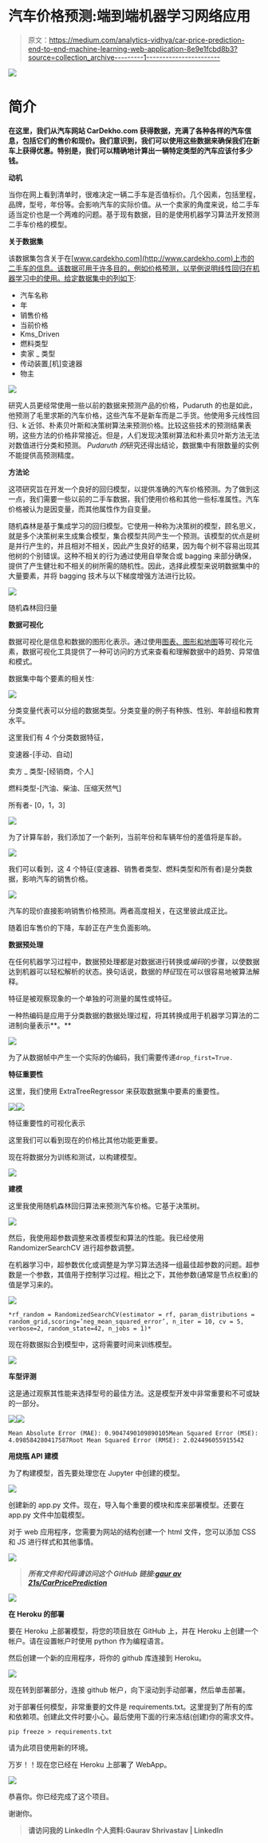 # 汽车价格预测:端到端机器学习网络应用

> 原文：<https://medium.com/analytics-vidhya/car-price-prediction-end-to-end-machine-learning-web-application-8e9e1fcbd8b3?source=collection_archive---------1----------------------->

![](img/2f8722b9e14e1a55a646ab70140828bb.png)

# **简介**

**在这里，我们从汽车网站 CarDekho.com 获得数据，充满了各种各样的汽车信息，包括它们的售价和现价。我们意识到，我们可以使用这些数据来确保我们在新车上获得优惠。特别是，我们可以精确地计算出一辆特定类型的汽车应该付多少钱。**

**动机**

当你在网上看到清单时，很难决定一辆二手车是否值标价。几个因素，包括里程，品牌，型号，年份等。会影响汽车的实际价值。从一个卖家的角度来说，给二手车适当定价也是一个两难的问题。基于现有数据，目的是使用机器学习算法开发预测二手车价格的模型。

**关于数据集**

该数据集包含关于在[www.cardekho.com](http://www.cardekho.com)上市的二手车的信息。该数据可用于许多目的，例如价格预测，以举例说明线性回归在机器学习中的使用。给定数据集中的列如下:

*   汽车名称
*   年
*   销售价格
*   当前价格
*   Kms_Driven
*   燃料类型
*   卖家 _ 类型
*   传动装置ˌ[机]变速器
*   物主

![](img/44541f92083ccc4b60a951924472c175.png)

研究人员更经常使用一些以前的数据来预测产品的价格，Pudaruth 的也是如此，他预测了毛里求斯的汽车价格，这些汽车不是新车而是二手货。他使用多元线性回归、k 近邻、朴素贝叶斯和决策树算法来预测价格。比较这些技术的预测结果表明，这些方法的价格非常接近。但是，人们发现决策树算法和朴素贝叶斯方法无法对数值进行分类和预测。 *Pudaruth 的*研究还得出结论，数据集中有限数量的实例不能提供高预测精度。

**方法论**

这项研究旨在开发一个良好的回归模型，以提供准确的汽车价格预测。为了做到这一点，我们需要一些以前的二手车数据，我们使用价格和其他一些标准属性。汽车价格被认为是因变量，而其他属性作为自变量。

随机森林是基于集成学习的回归模型。它使用一种称为决策树的模型，顾名思义，就是多个决策树来生成集合模型，集合模型共同产生一个预测。该模型的优点是树是并行产生的，并且相对不相关，因此产生良好的结果，因为每个树不容易出现其他树的个别错误。这种不相关的行为通过使用自举聚合或 bagging 来部分确保，提供了产生健壮和不相关的树所需的随机性。因此，选择此模型来说明数据集中的大量要素，并将 bagging 技术与以下梯度增强方法进行比较。

![](img/d8c0fde1b7057c1c045ef3c013eed49e.png)

随机森林回归量

**数据可视化**

数据可视化是信息和数据的图形化表示。通过使用[图表、图形和地图](https://www.tableau.com/learn/articles/data-visualization/glossary)等可视化元素，数据可视化工具提供了一种可访问的方式来查看和理解数据中的趋势、异常值和模式。

数据集中每个要素的相关性:

![](img/e573a424371991b14bc616b96b208806.png)

分类变量代表可以分组的数据类型。分类变量的例子有种族、性别、年龄组和教育水平。

这里我们有 4 个分类数据特征，

变速器-[手动、自动]

卖方 _ 类型-[经销商，个人]

燃料类型-[汽油、柴油、压缩天然气]

所有者- [0，1，3]

![](img/13dda214c8cf08e18c65924199a8b84f.png)

为了计算车龄，我们添加了一个新列，当前年份和车辆年份的差值将是车龄。

![](img/8adcb0281035b3df22925b3416bd9594.png)

我们可以看到，这 4 个特征(变速器、销售者类型、燃料类型和所有者)是分类数据，影响汽车的销售价格。

![](img/a61fa498b677c4fe0a6460984fb3d630.png)

汽车的现价直接影响销售价格预测。两者高度相关，在这里彼此成正比。

随着旧车售价的下降，车龄正在产生负面影响。

**数据预处理**

在任何机器学习过程中，数据预处理都是对数据进行转换或*编码*的步骤，以使数据达到机器可以轻松解析的状态。换句话说，数据的*特征*现在可以很容易地被算法解释。

特征是被观察现象的一个单独的可测量的属性或特征。

一种热编码是应用于分类数据的数据处理过程，将其转换成用于机器学习算法的二进制向量表示**。**

![](img/99a524f95c8b83a112c341b791fd5c9b.png)

为了从数据帧中产生一个实际的伪编码，我们需要传递`drop_first=True.`

**特征重要性**

这里，我们使用 ExtraTreeRegressor 来获取数据集中要素的重要性。

![](img/31c88b2bf4db90d4c547c9875be621ed.png)![](img/9ccfa8bdb0c612bdc46133ee6687e8c1.png)

特征重要性的可视化表示

这里我们可以看到现在的价格比其他功能更重要。

现在将数据分为训练和测试，以构建模型。

![](img/1b3551aea18e475d3a34a1119c2c3024.png)

**建模**

这里我使用随机森林回归算法来预测汽车价格。它基于决策树。

![](img/2fb4ef3c5406cbc0ac6c5f77d7287fd6.png)

然后，我使用超参数调整来改善模型和算法的性能。我已经使用 RandomizerSearchCV 进行超参数调整。

在机器学习中，超参数优化或调整是为学习算法选择一组最佳超参数的问题。超参数是一个参数，其值用于控制学习过程。相比之下，其他参数(通常是节点权重)的值是学习来的。

![](img/86ab7a7ddd574033c719d0cb51bf4d64.png)

```
*rf_random = RandomizedSearchCV(estimator = rf, param_distributions = random_grid,scoring=’neg_mean_squared_error’, n_iter = 10, cv = 5, verbose=2, random_state=42, n_jobs = 1)*
```

现在将数据拟合到模型中，这将需要时间来训练模型。

![](img/8b28a410e120077315961c51f3b1b79e.png)

**车型评测**

这是通过观察其性能来选择型号的最佳方法。这是模型开发中非常重要和不可或缺的一部分。

![](img/f5d5b049f457cc61a683e7a6efbd8267.png)![](img/203fd9a70fc17aab1f8e6da5fa8d133a.png)

```
Mean Absolute Error (MAE): 0.9047490109890105Mean Squared Error (MSE): 4.098584280417587Root Mean Squared Error (RMSE): 2.024496055915542
```

**用烧瓶 API 建模**

为了构建模型，首先要处理您在 Jupyter 中创建的模型。

![](img/9020ab78990bf600e6f0569dbbe19b2e.png)

创建新的 app.py 文件。现在，导入每个重要的模块和库来部署模型。还要在 app.py 文件中加载模型。

对于 web 应用程序，您需要为网站的结构创建一个 html 文件，您可以添加 CSS 和 JS 进行样式和其他事情。

![](img/7f705e4af6ccca61aebcb72590c360b9.png)

> ***所有文件和代码请访问这个 GitHub 链接:***[***gaur av 21s/CarPricePrediction***](https://github.com/gaurav21s/CarPricePrediction)

![](img/8e6e9057ac83bc75d96ddb825884c50b.png)

**在 Heroku 的部署**

要在 Heroku 上部署模型，将您的项目放在 GitHub 上，并在 Heroku 上创建一个帐户。请在设置帐户时使用 python 作为编程语言。

然后创建一个新的应用程序，将你的 github 库连接到 Heroku。

![](img/522409c302abda1ff06f7c4f8b4581e0.png)

现在转到部署部分，连接 github 帐户，向下滚动到手动部署，然后单击部署。

对于部署任何模型，非常重要的文件是 requirements.txt。这里提到了所有的库和依赖项。创建此文件时要小心。最后使用下面的行来冻结(创建)你的需求文件。

```
pip freeze > requirements.txt
```

请为此项目使用新的环境。

万岁！！现在您已经在 Heroku 上部署了 WebApp。

![](img/0cd1c5a1bd6d9a16b8c3bd0592578186.png)

恭喜你。你已经完成了这个项目。

谢谢你。

> **请访问我的 LinkedIn 个人资料:Gaurav Shrivastav | LinkedIn**